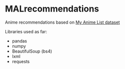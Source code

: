 # MALrecommendations
Anime recommendations based on [My Anime List dataset](https://www.kaggle.com/azathoth42/myanimelist)

Libraries used as far:
* pandas
* numpy
* BeautifulSoup (bs4)
* lxml
* requests
